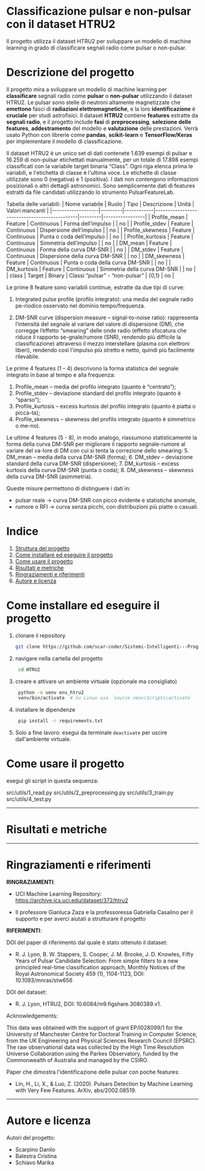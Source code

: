 
# Classificazione pulsar e non-pulsar con il dataset HTRU2

Il progetto utilizza il dataset HTRU2 per sviluppare un modello di machine learning in grado di classificare segnali radio come pulsar o non-pulsar.

# Descrizione del progetto 

Il progetto mira a sviluppare un modello di machine learning per **classificare** segnali radio come **pulsar** o **non-pulsar** utilizzando il dataset HTRU2. Le pulsar sono stelle di neutroni altamente magnetizzate che **emettono** fasci di **radiazioni elettromagnetiche**, e la loro **identificazione** è **cruciale** per studi astrofisici. Il dataset **HTRU2** contiene **features** estratte da **segnali radio**, e il progetto include **fasi** di **preprocessing**, **selezione delle features**, **addestramento** del modello e **valutazione** delle prestazioni.
Verrà usato Python con librerie come **pandas**, **scikit-learn** e **TensorFlow/Keras** per implementare il modello di classificazione.

Il dataset HTRU2 è un unico set di dati contenete 1.639 esempi di pulsar e 16.259 di non-pulsar etichettati manualmente, per un totale di 17.898 esempi classificati con la variabile target binaria “Class”.
Ogni riga elenca prima le variabili, e l'etichetta di classe è l'ultima voce. Le etichette di classe utilizzate sono 0 (negativa) e 1 (positiva). I dati non contengono informazioni posizionali o altri dettagli astronomici. Sono semplicemente dati di features estratti da file candidati utilizzando lo strumento PulsarFeatureLab.

Tabella delle variabili:
| Nome variabile    | Ruolo   | Tipo       | Descrizione                                 | Unità   | Valori mancanti |
|-------------------|---------|------------|----------------------------------------------|---------|-----------------|
| Profile_mean      | Feature | Continuous | Forma dell’impulso                          |         | no              |
| Profile_stdev     | Feature | Continuous | Dispersione dell’impulso                    |         | no              |
| Profile_skewness  | Feature | Continuous | Punta o coda dell’impulso                   |         | no              |
| Profile_kurtosis  | Feature | Continuous | Simmetria dell’impulso                      |         | no              |
| DM_mean           | Feature | Continuous | Forma della curva DM-SNR                    |         | no              |
| DM_stdev          | Feature | Continuous | Dispersione della curva DM-SNR              |         | no              |
| DM_skewness       | Feature | Continuous | Punta o coda della curva DM-SNR             |         | no              |
| DM_kurtosis       | Feature | Continuous | Simmetria della curva DM-SNR                |         | no              |
| class             | Target  | Binary     | Classi “pulsar” - “non-pulsar”              | {0,1}   | no              |

Le prime 8 feature sono variabili continue, estratte da due tipi di curve:
1.	Integrated pulse profile (profilo integrato): una media del segnale radio pe-riodico osservato nel dominio tempo/frequenza.

2.	DM-SNR curve (dispersion measure – signal-to-noise ratio): rappresenta l’intensità del segnale al variare del valore di dispersione (DM), che corregge l’effetto “smearing” delle onde radio (effetto sfocatura che riduce il rapporto se-gnale/rumore (SNR), rendendo più difficile la classificazione) attraverso il mezzo interstellare (plasma con elettroni liberi), rendendo così l'impulso più stretto e netto, quindi più facilmente rilevabile.

Le prime 4 features (1 – 4) descrivono la forma statistica del segnale integrato in base al tempo e alla frequenza: 
1.	Profile_mean – media del profilo integrato (quanto è “centrato”);
2.	Profile_stdev – deviazione standard del profilo integrato (quanto è “sparso”);
3.	Profile_kurtosis – excess kurtosis del profilo integrato (quanto è piatta o picca-ta);
4.	Profile_skewness – skewness del profilo integrato (quanto è simmetrico o me-no).

Le ultime 4 features (5 - 8), in modo analogo, riassumono statisticamente la forma della curva DM-SNR per migliorare il rapporto segnale-rumore al variare del va-lore di DM con cui si tenta la correzione dello smearing: 
5.	DM_mean – media della curva DM-SNR (forma);
6.	DM_stdev – deviazione standard della curva DM-SNR (dispersione);
7.	DM_kurtosis – excess kurtosis della curva DM-SNR (punta o coda);
8.	DM_skewness – skewness della curva DM-SNR (asimmetria).

Queste misure permettono di distinguere i dati in:
- pulsar reale → curva DM-SNR con picco evidente e statistiche anomale,
- rumore o RFI → curva senza picchi, con distribuzioni più piatte o casuali.


# Indice 

1. [Struttura del progetto](#struttura-del-progetto)
2. [Come installare ed eseguire il progetto](#come-installare-ed-eseguire-il-progetto)
3. [Come usare il progetto](#come-usare-il-progetto)
4. [Risultati e metriche](#risultati-e-metriche)
5. [Ringraziamenti e riferimenti](#ringraziamenti-e-riferimenti)
6. [Autore e licenza](#autore-e-licenza)

# Come installare ed eseguire il progetto 

1. clonare il repository
   ```bash
   git clone https://github.com/scar-coder/Sistemi-Intelligenti---Progetto-HTRU2.git
   ```
2. navigare nella cartella del progetto
   ```bash
    cd HTRU2
    ```
3. creare e attivare un ambiente virtuale (opzionale ma consigliato)
   ```bash
    python -m venv env_htru2
    venv/bin/activate  # Su Linux usa `source venv\Scripts\activate`
   ```
4. installare le dipendenze
   ```bash
    pip install -r requirements.txt
   ```
5. Solo a fine lavoro: esegui da terminale `deactivate` per uscire dall'ambiente virtuale.



# Come usare il progetto 

esegui gli script in questa sequenza:

src/utils/1_read.py
src/utils/2_preprocessing.py
src/utils/3_train.py
src/utils/4_test.py

---

# Risultati e metriche


---

# Ringraziamenti e riferimenti 

**RINGRAZIAMENTI**:

- UCI Machine Learning Repository: https://archive.ics.uci.edu/dataset/372/htru2

- Il professore Gianluca Zaza e la professoressa Gabriella Casalino per il supporto e per averci aiutati a strutturare il progetto


**RIFERIMENTI**:

DOI del paper di riferimento dal quale è stato ottenuto il dataset:
- R. J. Lyon, B. W. Stappers, S. Cooper, J. M. Brooke, J. D. Knowles, Fifty Years of Pulsar Candidate Selection: From simple filters to a new principled real-time classification approach, Monthly Notices of the Royal Astronomical Society 459 (1), 1104-1123, DOI: 10.1093/mnras/stw656

DOI del dataset:
- R. J. Lyon, HTRU2, DOI: 10.6084/m9.figshare.3080389.v1.


Acknowledgements:

This data was obtained with the support of grant EP/I028099/1 for the University of Manchester  Centre for Doctoral Training in Computer Science, from the UK Engineering and Physical Sciences Research Council (EPSRC). The raw observational data was collected by the High Time Resolution Universe Collaboration using the Parkes Observatory, funded by the Commonwealth of Australia and managed by the CSIRO.

Paper che dimostra l'identificazione delle pulsar con poche features:
- Lin, H., Li, X., & Luo, Z. (2020). Pulsars Detection by Machine Learning with Very Few Features. ArXiv, abs/2002.08519.

---

# Autore e licenza

Autori del progetto:
- Scarpino Danilo
- Balestra Cristina
- Schiavo Marika


